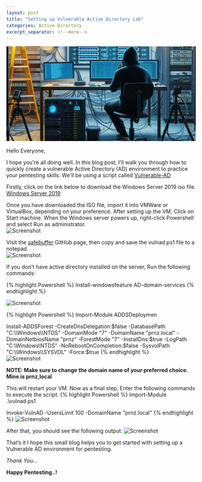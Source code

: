 ```yaml
---
layout: post
title: "Setting up Vulnerable Active Directory Lab"
categories: Active Directory
excerpt_separator: <!--more-->
---
```


![cover pic](/images/blog10/coverpic.jpg)

Hello Everyone,

I hope you're all doing well. In this blog post, I'll walk you through how to quickly create a vulnerable Active Directory (AD) environment to practice your pentesting skills. We'll be using a script called [Vulnerable-AD](https://github.com/safebuffer/vulnerable-AD)
<!--more-->

Firstly, click on the link below to download the Windows Server 2019 iso file.<br>
[Windows Server 2019](https://www.microsoft.com/en-in/evalcenter/download-windows-server-2019)

Once you have downloaded the ISO file, import it into VMWare or VirtualBox, depending on your preference. After setting up the VM, Click on Start machine.
When the Windows server powers up, right-click Powershell and select Run as administrator.<br>
![Screenshot](/images/blog10/1.jpg)

Visit the [safebuffer](https://github.com/safebuffer/vulnerable-AD) GitHub page, then copy and save the vulnad.ps1 file to a notepad.<br>
![Screenshot](/images/blog10/2.jpg)

If you don’t have active directory installed on the server, Run the following commands:

{% highlight Powershell %}
Install-windowsfeature AD-domain-services
{% endhighlight %}

![Screenshot](/images/blog10/3.jpg)

{% highlight Powershell %}
Import-Module ADDSDeploymen

Install-ADDSForest -CreateDnsDelegation:$false -DatabasePath "C:\\Windows\\NTDS" -DomainMode "7" -DomainName "prnz.local" -DomainNetbiosName "prnz" -ForestMode "7" -InstallDns:$true -LogPath "C:\\Windows\\NTDS" -NoRebootOnCompletion:$false -SysvolPath "C:\\Windows\\SYSVOL" -Force:$true
{% endhighlight %} <br>
![Screenshot](/images/blog10/4.jpg)

**NOTE: Make sure to change the domain name of your preferred choice. Mine is prnz,local**

This will restart your VM. Now as a final step, Enter the following commands to execute the script.
{% highlight Powershell %}
Import-Module .\vulnad.ps1

Invoke-VulnAD -UsersLimit 100 -DomainName "prnz.local"
{% endhighlight %}
![Screenshot](/images/blog10/5.jpg)

After that, you should see the following output:
![Screenshot](/images/blog10/6.jpg)

That’s it I hope this small blog helps you to get started with setting up a Vulnerable AD environment for pentesting.

*Thank You...*

**Happy Pentesting..!**








